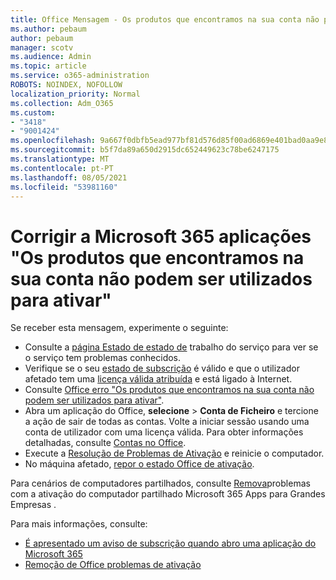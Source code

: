 ```yaml
---
title: Office Mensagem - Os produtos que encontramos na sua conta não podem ser utilizados para ativar
ms.author: pebaum
author: pebaum
manager: scotv
ms.audience: Admin
ms.topic: article
ms.service: o365-administration
ROBOTS: NOINDEX, NOFOLLOW
localization_priority: Normal
ms.collection: Adm_O365
ms.custom:
- "3418"
- "9001424"
ms.openlocfilehash: 9a667f0dbfb5ead977bf81d576d85f00ad6869e401bad0aa9e833e7fb75b78e3
ms.sourcegitcommit: b5f7da89a650d2915dc652449623c78be6247175
ms.translationtype: MT
ms.contentlocale: pt-PT
ms.lasthandoff: 08/05/2021
ms.locfileid: "53981160"
---
```

# <a name="fixing-the-microsoft-365-apps-the-products-we-found-in-your-account-cant-be-used-to-activate-message"></a>Corrigir a Microsoft 365 aplicações "Os produtos que encontramos na sua conta não podem ser utilizados para ativar"

Se receber esta mensagem, experimente o seguinte:

- Consulte a [página Estado de estado de](https://docs.microsoft.com/office365/enterprise/view-service-health) trabalho do serviço para ver se o serviço tem problemas conhecidos.
- Verifique se o seu [estado de subscrição](https://support.office.com/article/0d23d3c0-c19c-4b2f-9845-5344fedc4380#bkmk_checksubscription) é válido e que o utilizador afetado tem uma [licença válida atribuída](https://support.office.com/article/997596B5-4173-4627-B915-36ABAC6786DC) e está ligado à Internet. 
- Consulte [Office erro "Os produtos que encontramos na sua conta não podem ser utilizados para ativar"](https://support.office.com/article/c9f9a0b3-5aae-4131-8077-21e6a59f141e).
- Abra um aplicação do Office, **selecione**  >  **Conta de Ficheiro** e tercione a ação de sair de todas as contas. Volte a iniciar sessão usando uma conta de utilizador com uma licença válida. Para obter informações detalhadas, consulte [Contas no Office](https://support.office.com/article/628ea040-f265-49de-b986-be09c3ebf8a9).
- Execute a [Resolução de Problemas de Ativação](https://aka.ms/SARA-OfficeActivation-Alchemy) e reinicie o computador.
- No máquina afetado, [repor o estado Office de ativação](https://docs.microsoft.com/office365/troubleshoot/activation/reset-office-365-proplus-activation-state).

Para cenários de computadores partilhados, consulte [Remova](https://docs.microsoft.com/deployoffice/troubleshoot-shared-computer-activation)problemas com a ativação do computador partilhado Microsoft 365 Apps para Grandes Empresas .

Para mais informações, consulte: 
- [É apresentado um aviso de subscrição quando abro uma aplicação do Microsoft 365](https://support.office.com/article/4cabe32c-f594-4c0e-9191-3d3ade10cceb)
- [Remoção de Office problemas de ativação](https://support.office.com/article/0d23d3c0-c19c-4b2f-9845-5344fedc4380)
